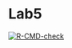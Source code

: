 # Lab5

<!-- badges: start -->
  [![R-CMD-check](https://github.com/mahnazmohammadzamani/Lab5/actions/workflows/R-CMD-check.yaml/badge.svg)](https://github.com/mahnazmohammadzamani/Lab5/actions/workflows/R-CMD-check.yaml)
  <!-- badges: end -->
